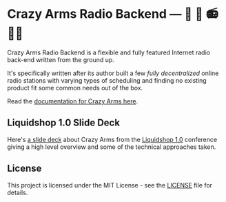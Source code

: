 # Crazy Arms Radio Backend &mdash; :zany_face: :mechanical_arm: :radio: :woman_technologist:

Crazy Arms Radio Backend is a flexible and fully featured Internet radio back-end
written from the ground up.

It's specifically written after its author built a few _fully decentralized_
online radio stations with varying types of scheduling and finding no existing
product fit some common needs out of the box.

Read the [documentation for Crazy Arms here](https://crazyarms.xyz).

## Liquidshop 1.0 Slide Deck

Here's [a slide deck](https://docs.google.com/presentation/d/18K1RagpDW79u086r2EV_ysAzFR9gkGJiZTk1cOZCUTg/edit?usp=sharing)
about Crazy Arms from the [Liquidshop 1.0](https://liquidsoap.info/liquidshop) conference
giving a high level overview and some of the technical approaches taken.

## License

This project is licensed under the MIT License - see the [LICENSE](LICENSE) file
for details.
